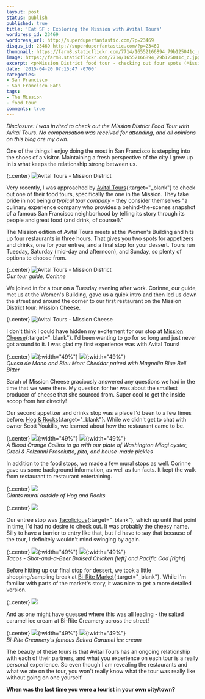 ```yaml
---
layout: post
status: publish
published: true
title: 'Eat SF : Exploring the Mission with Avital Tours'
wordpress_id: 23469
wordpress_url: http://superduperfantastic.com/?p=23469
disqus_id: 23469 http://superduperfantastic.com/?p=23469
thumbnail: https://farm8.staticflickr.com/7714/16552166894_79b125041c_q.jpg
image: https://farm8.staticflickr.com/7714/16552166894_79b125041c_c.jpg
excerpt: <p>Mission District food tour - checking out four spots (Mission Cheese, Hog & Rocks, Tacolicious, BiRite) and getting the inside scoop with Avital Tours.</p>
date: '2015-04-20 07:15:47 -0700'
categories:
- San Francisco
- San Francisco Eats
tags:
- The Mission
- food tour
comments: true
---
```

_Disclosure: I was invited to check out the Mission District Food Tour with Avital Tours. No compensation was received for attending, and all opinions on this blog are my own._

One of the things I enjoy doing the most in San Francisco is stepping into the shoes of a visitor. Maintaining a fresh perspective of the city I grew up in is what keeps the relationship strong between us.

{:.center}
![Avital Tours - Mission District](https://farm8.staticflickr.com/7597/17173985601_7d1d863866_c.jpg)

Very recently, I was approached by [Avital Tours](http://avitaltours.com/ "Avital Tours"){:target="_blank"} to check out one of their food tours, specifically the one in the Mission. They take pride in not being _a typical tour company_ - they consider themselves "a culinary experience company who provides a behind-the-scenes snapshot of a famous San Francisco neighborhood by telling its story through its people and great food (and drink, of course!)."

The Mission edition of Avital Tours meets at the Women's Building and hits up four restaurants in three hours. That gives you two spots for appetizers and drinks, one for your entree, and a final stop for your dessert. Tours run Tuesday, Saturday (mid-day and afternoon), and Sunday, so plenty of options to choose from.

{:.center}
![Avital Tours - Mission District](https://farm8.staticflickr.com/7714/16552166894_79b125041c_c.jpg)  
_Our tour guide, Corinne_

We joined in for a tour on a Tuesday evening after work. Corinne, our guide, met us at the Women's Building, gave us a quick intro and then led us down the street and around the corner to our first restaurant on the Mission District tour: Mission Cheese.

{:.center}
![Avital Tours - Mission Cheese](https://farm9.staticflickr.com/8776/17172943262_db2e0a9c23_c.jpg)

I don't think I could have hidden my excitement for our stop at [Mission Cheese](http://missioncheese.net/ "Mission Cheese"){:target="_blank"}. I'd been wanting to go for so long and just never got around to it. I was glad my first experience was with Avital Tours!

{:.center}
![](https://farm8.staticflickr.com/7619/16986837828_5d172379d4.jpg){:width="49%"} ![](https://farm9.staticflickr.com/8761/16554428023_1ce8475664.jpg){:width="49%"}  
_Quesa de Mano and Bleu Mont Cheddar paired with Magnolia Blue Bell Bitter_

Sarah of Mission Cheese graciously answered any questions we had in the time that we were there. My question for her was about the smallest producer of cheese that she sourced from. Super cool to get the inside scoop from her directly!

Our second appetizer and drinks stop was a place I'd been to a few times before: [Hog & Rocks](http://www.hogandrocks.com/ "Hog & Rocks"){:target="_blank"}. While we didn't get to chat with owner Scott Youkilis, we learned about how the restaurant came to be.

{:.center}
![](https://farm8.staticflickr.com/7639/16988427079_bea4c118b5.jpg){:width="49%"} ![](https://farm8.staticflickr.com/7723/16552187304_7832197815.jpg){:width="49%"}   
_A Blood Orange Collins to go with our plate of Washington Miagi oyster, Greci & Folzanni Prosciutto, pita, and house-made pickles_

In addition to the food stops, we made a few mural stops as well. Corinne gave us some background information, as well as fun facts. It kept the walk from restaurant to restaurant entertaining.

{:.center}
![](https://farm9.staticflickr.com/8777/16987085920_d01207bf1b_c.jpg)  
_Giants mural outside of Hog and Rocks_

{:.center}
![](https://farm9.staticflickr.com/8742/17174015951_c386120b91_c.jpg)

Our entree stop was [Tacolicious](http://tacolicious.com/ "Tacolicious"){:target="_blank"}, which up until that point in time, I'd had no desire to check out. It was probably the cheesy name. Silly to have a barrier to entry like that, but I'd have to say that because of the tour, I definitely wouldn't mind swinging by again.

{:.center}
![](https://farm8.staticflickr.com/7716/16988442819_46fa8cbd7c.jpg){:width="49%"} ![](https://farm9.staticflickr.com/8709/16967214467_7ecd6a47dc.jpg){:width="49%"}  
_Tacos - Shot-and-a-Beer Braised Chicken [left] and Pacific Cod [right]_

Before hitting up our final stop for dessert, we took a little shopping/sampling break at [Bi-Rite Market](http://www.biritemarket.com/ "Bi-Rite Market"){:target="_blank"}. While I'm familiar with parts of the market's story, it was nice to get a more detailed version.

{:.center}
![](https://farm9.staticflickr.com/8773/16987103000_169e76d4c4_c.jpg)

And as one might have guessed where this was all leading - the salted caramel ice cream at Bi-Rite Creamery across the street!

{:.center}
![](https://farm8.staticflickr.com/7659/17148697816_6e835fb460.jpg){:width="49%"} ![](https://farm9.staticflickr.com/8716/16552210784_dff0b89e5c.jpg){:width="49%"}  
_Bi-Rite Creamery's famous Salted Caramel ice cream_

The beauty of these tours is that Avital Tours has an ongoing relationship with each of their partners, and what you experience on each tour is a really personal experience. So even though I am revealing the restaurants and what we ate on the tour, you won't really know what the tour was really like without going on one yourself. 

**When was the last time you were a tourist in your own city/town?**
